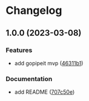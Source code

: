 # Changelog

## 1.0.0 (2023-03-08)


### Features

* add gopipeit mvp ([46311b1](https://github.com/pavlabs/gopipeit/commit/46311b14db89309c1a9212e31c1982715494ec86))


### Documentation

* add README ([707c50e](https://github.com/pavlabs/gopipeit/commit/707c50e63dd80ea5b00f61a9459f422024d52b32))
